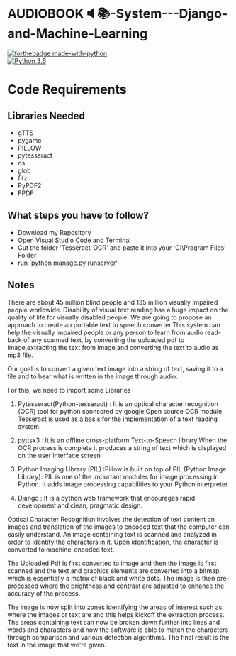 # AUDIOBOOK:speaker::books:-System---Django-and-Machine-Learning

[![forthebadge made-with-python](http://ForTheBadge.com/images/badges/made-with-python.svg)](https://www.python.org/)                 
[![Python 3.6](https://img.shields.io/badge/python-3.6-blue.svg)](https://www.python.org/downloads/release/python-360/)   


# Code Requirements

## Libraries Needed
- gTTS
- pygame
- PILLOW
- pytesseract
- os
- glob
- fitz
- PyPDF2
- FPDF

## What steps you have to follow?

 - Download my Repository
 - Open Visual Studio Code and Terminal
 - Cut the folder 'Tesseract-OCR' and paste it into your 'C:\Program Files' Folder 
 - run 'python manage.py runserver'

## Notes

There are about 45 million blind people and 135 million visually impaired people worldwide.
Disability of visual text reading has a huge impact on the quality of life for visually disabled
people. We are going to propose an approach to create an portable text to speech converter.This
system can help the visually impaired people or any person to learn from audio read-back of any
scanned text, by converting the uploaded pdf to image,extracting the text from image,and
converting the text to audio as mp3 file.

Our goal is to convert a given text image into a string of text, saving it to a file and to hear what
is written in the image through audio.

For this, we need to import some Libraries

1. Pytesseract(Python-tesseract) : It is an optical character recognition (OCR) tool for
python sponsored by google Open source OCR module Tesseract is used as a basis for
the implementation of a text reading system.

2. pyttsx3 : It is an offline cross-platform Text-to-Speech library.When the OCR process is
complete it produces a string of text which is displayed on the user interface screen

3. Python Imaging Library (PIL) :Pillow is built on top of PIL (Python Image Library). PIL is one
of the important modules for image processing in Python. It adds image processing
capabilities to your Python interpreter

4. Django : It is a python web framework that encourages rapid development and clean,
pragmatic design.

Optical Character Recognition involves the detection of text content on images and translation of
the images to encoded text that the computer can easily understand. An image containing text is
scanned and analyzed in order to identify the characters in it. Upon identification, the character is
converted to machine-encoded text.

The Uploaded Pdf is first converted to image and then the image is first scanned and the text and
graphics elements are converted into a bitmap, which is essentially a matrix of black and white
dots. The image is then pre-processed where the brightness and contrast are adjusted to enhance
the accuracy of the process.

The image is now split into zones identifying the areas of interest such as where the images or
text are and this helps kickoff the extraction process. The areas containing text can now be
broken down further into lines and words and characters and now the software is able to match
the characters through comparison and various detection algorithms. The final result is the text in
the image that we're given.

